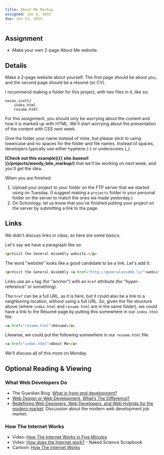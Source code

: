 ```yaml
---
title: About Me Markup
assigned: Jan 8, 2015
due: Jan 13, 2015
---
```


Assignment
----------

* Make your own 2-page About Me website.

Details
-------

Make a 2-page website about yourself. The first page should be about you, and the second page should be a résumé (or CV).

I recommend making a folder for this project, with two files in it, like so:

```
nevan_scott/
	index.html
	resume.html
```

For this assignment, you should only be worrying about the content and how it is marked up with HTML. We'll start worrying about the presentation of the content with CSS next week.

Give the folder your name instead of mine, but please stick to using lowercase and no spaces for the folder and file names. Instead of spaces, developers typically use either hyphens (-) or underscores (_).

**[Check out this example]({{ site.baseurl }}/projects/wendy_bite_markup/)** that we'll be working on next week, and you'll get the idea.

When you are finished:

1. Upload your project to your folder on the FTP server that we started using on Tuesday. (I suggest making a `projects` folder in your personal folder on the server to match the ones we made yesterday.)
2. On Schoology, let us know that you've finished putting your project on the server by submitting a link to the page.

Links
-----

We didn't discuss links in class, so here are some basics.

Let's say we have a paragraph like so:

```html
<p>Visit the General Assembly website.</p>
```

The word "website" looks like a good candidate to be a link. Let's add it:

```html
<p>Visit the General Assembly <a href="http://generalassemb.ly/">website</a>.</p>
```

Links use an `a` tag (for "anchor") with an `href` attribute (for "hyper-reference" or something).

The `href` can be a full URL, as it is here, but it could also be a link to a neighboring location, without using a full URL. So, given the file structure above (where `index.html` and `resume.html` are in the same folder), we could have a link to the Résumé page by putting this somewhere in our `index.html` file:

```html
<a href="resume.html">Résumé</a>
```

Likewise, we could put the following somewhere in our `resume.html` file:

```html
<a href="index.html">About Me</a>
```

We'll discuss all of this more on Monday.


## Optional Reading & Viewing

### What Web Developers Do

* The Guardian Blog: <a href="http://www.theguardian.com/help/insideguardian/2009/sep/28/blogpost">What is front-end development?</a>
* [Web Design or Web Development, What’s The Difference?](http://purelybranded.com/insights/web-design-or-web-development-whats-the-difference/)
* [Redefining Web Designers, Web Developers, and Web Hybrids for the modern market](http://tristandenyer.com/redefining-web-designers-web-developers-and-web-hybrids-for-the-modern-market/). Discussion about the modern web development job market.

### How The Internet Works

* Video: [How The Internet Works in Five Minutes](http://www.youtube.com/embed/7_LPdttKXPc?rel=0)
* Video: [How does the Internet work?](http://www.youtube.com/watch?v=oj7A2YDgIWE) - Naked Science Scrapbook
* Cartoon: [How The Internet Works](http://landofthefreeish.com/pics/how-the-internet-works/)

